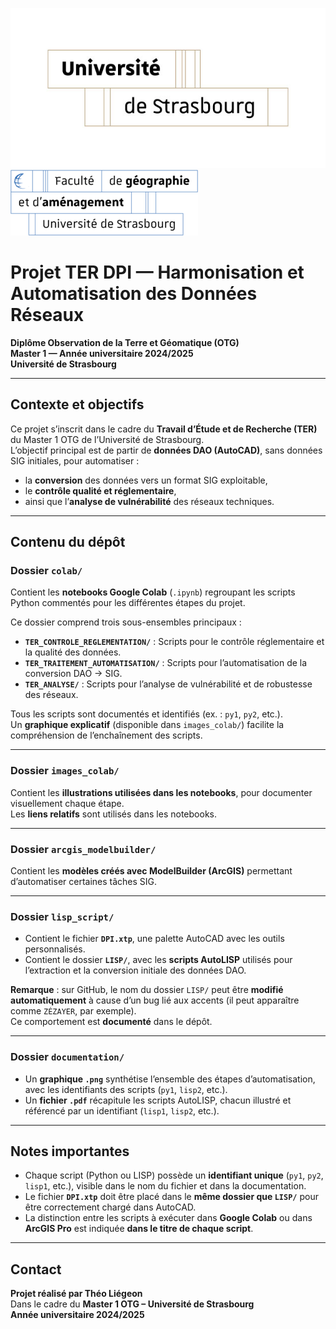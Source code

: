 ![Logo Université de Strasbourg](logo/univ.jpg) ![Logo FAC](logo/fac_geo.png)

# Projet TER DPI — Harmonisation et Automatisation des Données Réseaux  
**Diplôme Observation de la Terre et Géomatique (OTG)**  
**Master 1 — Année universitaire 2024/2025**  
**Université de Strasbourg**

---

## **Contexte et objectifs**

Ce projet s’inscrit dans le cadre du **Travail d’Étude et de Recherche (TER)** du Master 1 OTG de l’Université de Strasbourg.  
L’objectif principal est de partir de **données DAO (AutoCAD)**, sans données SIG initiales, pour automatiser :
- la **conversion** des données vers un format SIG exploitable,
- le **contrôle qualité et réglementaire**,
- ainsi que l’**analyse de vulnérabilité** des réseaux techniques.

---

## **Contenu du dépôt**

### **Dossier `colab/`**  
Contient les **notebooks Google Colab** (`.ipynb`) regroupant les scripts Python commentés pour les différentes étapes du projet.

Ce dossier comprend trois sous-ensembles principaux :
- **`TER_CONTROLE_REGLEMENTATION/`** : Scripts pour le contrôle réglementaire et la qualité des données.
- **`TER_TRAITEMENT_AUTOMATISATION/`** : Scripts pour l’automatisation de la conversion DAO → SIG.
- **`TER_ANALYSE/`** : Scripts pour l’analyse de vulnérabilité et de robustesse des réseaux.

Tous les scripts sont documentés et identifiés (ex. : `py1`, `py2`, etc.).  
Un **graphique explicatif** (disponible dans `images_colab/`) facilite la compréhension de l’enchaînement des scripts.

---

### **Dossier `images_colab/`**  
Contient les **illustrations utilisées dans les notebooks**, pour documenter visuellement chaque étape.  
Les **liens relatifs** sont utilisés dans les notebooks.

---

### **Dossier `arcgis_modelbuilder/`**  
Contient les **modèles créés avec ModelBuilder (ArcGIS)** permettant d’automatiser certaines tâches SIG.

---

### **Dossier `lisp_script/`**

- Contient le fichier **`DPI.xtp`**, une palette AutoCAD avec les outils personnalisés.
- Contient le dossier **`LISP/`**, avec les **scripts AutoLISP** utilisés pour l’extraction et la conversion initiale des données DAO.

**Remarque** : sur GitHub, le nom du dossier `LISP/` peut être **modifié automatiquement** à cause d’un bug lié aux accents (il peut apparaître comme `ZÉZAYER`, par exemple).  
Ce comportement est **documenté** dans le dépôt.

---

### **Dossier `documentation/`**

- Un **graphique `.png`** synthétise l’ensemble des étapes d’automatisation, avec les identifiants des scripts (`py1`, `lisp2`, etc.).
- Un **fichier `.pdf`** récapitule les scripts AutoLISP, chacun illustré et référencé par un identifiant (`lisp1`, `lisp2`, etc.).

---

## **Notes importantes**

- Chaque script (Python ou LISP) possède un **identifiant unique** (`py1`, `py2`, `lisp1`, etc.), visible dans le nom du fichier et dans la documentation.
- Le fichier **`DPI.xtp`** doit être placé dans le **même dossier que `LISP/`** pour être correctement chargé dans AutoCAD.
- La distinction entre les scripts à exécuter dans **Google Colab** ou dans **ArcGIS Pro** est indiquée **dans le titre de chaque script**.

---

## **Contact**

**Projet réalisé par Théo Liégeon**  
Dans le cadre du **Master 1 OTG – Université de Strasbourg**  
**Année universitaire 2024/2025**
